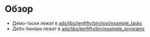 # Обзор

* Демо-таски лежат в [ads/libs/tenfifty/bin/tool/example_tasks](https://a.yandex-team.ru/arc/trunk/arcadia/ads/libs/tenfifty/bin/tool/example_tasks)
* Дебо-бинари лежат в [ads/libs/tenfifty/bin/example_programs](https://a.yandex-team.ru/arc/trunk/arcadia/ads/libs/tenfifty/bin/example_programs)

